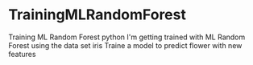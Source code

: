 # TrainingMLRandomForest
Training ML Random Forest python
I'm getting trained with ML Random Forest using the data set iris
Traine a model to predict flower with new features
